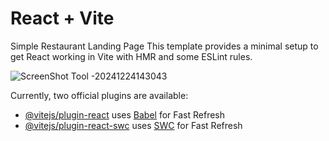 # React + Vite
Simple Restaurant Landing Page
This template provides a minimal setup to get React working in Vite with HMR and some ESLint rules.

![ScreenShot Tool -20241224143043](https://github.com/user-attachments/assets/22ef789b-6145-45aa-a455-5c5784f89b4d)


Currently, two official plugins are available:


- [@vitejs/plugin-react](https://github.com/vitejs/vite-plugin-react/blob/main/packages/plugin-react/README.md) uses [Babel](https://babeljs.io/) for Fast Refresh
- [@vitejs/plugin-react-swc](https://github.com/vitejs/vite-plugin-react-swc) uses [SWC](https://swc.rs/) for Fast Refresh
